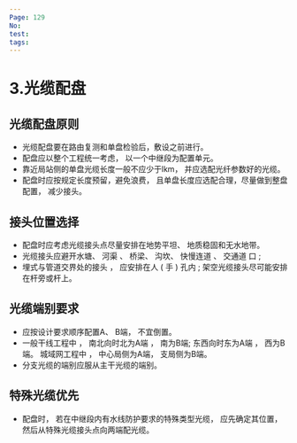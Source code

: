 ```yaml
---
Page: 129
No: 
test: 
tags: 
---
```

# 3.光缆配盘

## 光缆配盘原则
- 光缆配盘要在路由复测和单盘检验后，敷设之前进行。 
- 配盘应以整个工程统一考虑， 以一个中继段为配置单元。 
- 靠近局站侧的单盘光缆长度一般不应少于lkm， 并应选配光纤参数好的光缆。
- 配盘时应按规定长度预留，避免浪费， 且单盘长度应选配合理，尽量做到整盘配置， 减少接头。

## 接头位置选择
- 配盘时应考虑光缆接头点尽量安排在地势平坦、 地质稳固和无水地带。 
- 光缆接头应避开水塘、 河渠 、 桥梁、 沟坎、 快慢连道 、 交通道 口 ; 
- 埋式与管道交界处的接头 ， 应安排在人 ( 手 ) 孔内 ; 架空光缆接头尽可能安排在杆旁或杆上。

## 光缆端别要求
- 应按设计要求顺序配置A、 B端， 不宜倒置。 
- 一般干线工程中 ， 南北向时北为A端 ， 南为B端; 东西向时东为A端 ， 西为B端。 城域网工程中 ， 中心局侧为A端， 支局侧为B端。 
- 分支光缆的端别应服从主干光缆的端别。

## 特殊光缆优先
- 配盘时， 若在中继段内有水线防护要求的特殊类型光缆， 应先确定其位置， 然后从特殊光缆接头点向两端配光缆。
